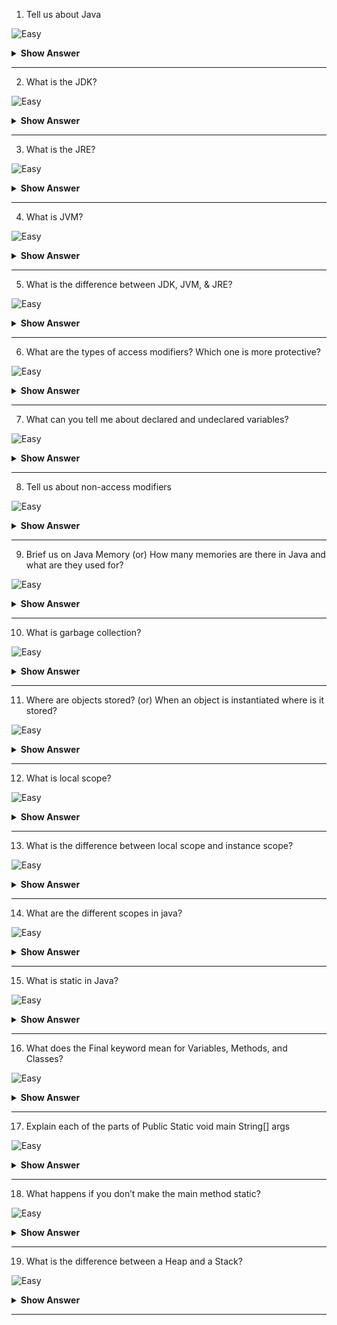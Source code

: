 1. Tell us about Java

![Easy](https://github.com/revaturelabs/interviewquestions/blob/dev/ComplexityTags/simple%20(2).svg)

<details>
  <summary> <b>Show Answer</b></summary>
<blockquote>

Java is one of the most popular high level programming language. For example, its used to create mobile application like Netflix, Twitter, Spotify, and many more. Also, used in the server applications.

</blockquote>
</details>

--- 

2. What is the JDK?

![Easy](https://github.com/revaturelabs/interviewquestions/blob/dev/ComplexityTags/simple%20(2).svg)

<details>
  <summary> <b>Show Answer</b></summary>
  
<blockquote>
 
- JDK - **J**ava **D**evelopment **K**it
- JDK contains everything that JRE has along with development tools for developing, debugging, and monitoring Java applications. 
- JDK used to develop Java applications.
- JDK contains compiler (javac.exe), Java application launcher (java.exe), Applet viewer, etc., 
    - javac - Java compiler translates java source code into byte code.

 
</blockquote>
</details>

--- 

3. What is the JRE?

![Easy](https://github.com/revaturelabs/interviewquestions/blob/dev/ComplexityTags/simple%20(2).svg)

<details>
  <summary> <b>Show Answer</b></summary>
  
<blockquote>
 
- JRE - **J**ava **R**untime **E**nvironment 
- JRE is a software package which bundles the libraries (jars) and the JVM, and other components to run applications written in the Java. 
-To execute any Java application, you need JRE installed in the machine. It’s the minimum requirement to run Java applications on any computer.

 
</blockquote>
</details>

--- 

4. What is JVM?

![Easy](https://github.com/revaturelabs/interviewquestions/blob/dev/ComplexityTags/simple%20(2).svg)

<details>
  <summary> <b>Show Answer</b></summary>
  
<blockquote>

- JVM - **J**ava **V**irtual **M**achine 
- JVM interprets the byte code into the machine code and execute it.
 
</blockquote>
</details>

--- 

5. What is the difference between JDK, JVM, & JRE?

![Easy](https://github.com/revaturelabs/interviewquestions/blob/dev/ComplexityTags/simple%20(2).svg)

<details>
  <summary> <b>Show Answer</b></summary>
  
<blockquote>

**JDK** is a software development kit whereas **JRE** is a software bundle that allows Java program to run, whereas **JVM** is an environment for executing bytecode.


</blockquote>
</details>

--- 

6. What are the types of access modifiers? Which one is more protective?

![Easy](https://github.com/revaturelabs/interviewquestions/blob/dev/ComplexityTags/simple%20(2).svg)

<details>
  <summary> <b>Show Answer</b></summary>
  
<blockquote>
 Access Modifiers are used to limit the accessibility or visibility of class, method, variable, and constructor.
There are four type of access modifier:
Default
Public
Private
Protected
 
</blockquote>
</details>

--- 

7. What can you tell me about declared and undeclared variables?

![Easy](https://github.com/revaturelabs/interviewquestions/blob/dev/ComplexityTags/simple%20(2).svg)

<details>
  <summary> <b>Show Answer</b></summary>
  
<blockquote>
 declared variables:Declared variables are created before any code is executed.declared variables are non-configurable.
 undeclared variables:Undeclared variables do not exist until the code assigning to them is executed.undeclared variables are configurable.
 
</blockquote>
</details>

--- 

8. Tell us about non-access modifiers

![Easy](https://github.com/revaturelabs/interviewquestions/blob/dev/ComplexityTags/simple%20(2).svg)

<details>
  <summary> <b>Show Answer</b></summary>
  
<blockquote>
Non-Access Modifiers will not change the scope but, it will add some functionality. There are three types of Non-Access Modifiers:
final
static
abstract
 
</blockquote>
</details>

--- 

9. Brief us on Java Memory (or) How many memories are there in Java and what are they used for?

![Easy](https://github.com/revaturelabs/interviewquestions/blob/dev/ComplexityTags/simple%20(2).svg)

<details>
  <summary> <b>Show Answer</b></summary>
  
<blockquote>
There are two kinds of memory used in Java. 
stack memory 
heap memory. 
Stack memory stores primitive types and the addresses of objects. 
Heap memory stores the value of the object. 
</blockquote>
</details>

--- 

10. What is garbage collection?

![Easy](https://github.com/revaturelabs/interviewquestions/blob/dev/ComplexityTags/simple%20(2).svg)

<details>
  <summary> <b>Show Answer</b></summary>
  
<blockquote>
 Garbage collection is the process of looking at heap memory, identifying which objects are in use and which are not, and deleting the unused objects.
 
</blockquote>
</details>

--- 

11. Where are objects stored? (or) When an object is instantiated where is it stored?

![Easy](https://github.com/revaturelabs/interviewquestions/blob/dev/ComplexityTags/simple%20(2).svg)

<details>
  <summary> <b>Show Answer</b></summary>
  
<blockquote>
 Whenever an object is created, it's always stored in the Heap memory and stack memory contains the reference of it.
 
</blockquote>
</details>

--- 

12. What is local scope?

![Easy](https://github.com/revaturelabs/interviewquestions/blob/dev/ComplexityTags/simple%20(2).svg)

<details>
  <summary> <b>Show Answer</b></summary>
  
<blockquote>
 Scope of a variable denotes span of a variable.

The scope of a local variable is within that method i.e. when we create a variable with in a method, it cannot be accessed outside that method.

Example
 
</blockquote>
</details>

--- 

13. What is the difference between local scope and instance scope?

![Easy](https://github.com/revaturelabs/interviewquestions/blob/dev/ComplexityTags/simple%20(2).svg)

<details>
  <summary> <b>Show Answer</b></summary>
  
<blockquote>
 Local variables are visible only in the method or block they are declared.Local variables are declared inside a method or a block.  
 instance variables can been seen by all methods in the class.instance variables are declared inside a class, but outside a method. 
 
</blockquote>
</details>

--- 

14. What are the different scopes in java?

![Easy](https://github.com/revaturelabs/interviewquestions/blob/dev/ComplexityTags/simple%20(2).svg)

<details>
  <summary> <b>Show Answer</b></summary>
  
<blockquote>
 
 
</blockquote>
</details>

--- 

15. What is static in Java?

![Easy](https://github.com/revaturelabs/interviewquestions/blob/dev/ComplexityTags/simple%20(2).svg)

<details>
  <summary> <b>Show Answer</b></summary>
  
<blockquote>
When we use static before variable or method that will not belong to any object,it belongs to the class.
There is no need to create an object for the class to access the static variable or static method. We can use the class name to call them with respect to the access modifier.
If we use the object name to call the static method or variable, the compiler will replace the name of the object with class.
 
</blockquote>
</details>

--- 

16. What does the Final keyword mean for Variables, Methods, and Classes?

![Easy](https://github.com/revaturelabs/interviewquestions/blob/dev/ComplexityTags/simple%20(2).svg)

<details>
  <summary> <b>Show Answer</b></summary>
  
<blockquote>
final is the keyword that can be used with class, variable, and method.

Final variable – The value can’t be changed.
Final method – The method can’t be overridden.
Final class – No subclasses can be created. 
 
</blockquote>
</details>

--- 

17. Explain each of the parts of Public Static void main String[] args

![Easy](https://github.com/revaturelabs/interviewquestions/blob/dev/ComplexityTags/simple%20(2).svg)

<details>
  <summary> <b>Show Answer</b></summary>
  
<blockquote>
 Public- it is access specifier from anywhere we can access it.
 Static- it is access modifier we can call the methods directly by class name without creating its objects
 Void- it is the return type  
 Main- it is a method name  
 String[]args- in java we accept only the string type of argument and store it.
 
</blockquote>
</details>

--- 

18. What happens if you don’t make the main method static?

![Easy](https://github.com/revaturelabs/interviewquestions/blob/dev/ComplexityTags/simple%20(2).svg)

<details>
  <summary> <b>Show Answer</b></summary>
  
<blockquote>
 If the main method won't be static, JVM would not be able to call it because there is no object of the class is present.
</blockquote>
</details>

--- 

19. What is the difference between a Heap and a Stack?

![Easy](https://github.com/revaturelabs/interviewquestions/blob/dev/ComplexityTags/simple%20(2).svg)

<details>
  <summary> <b>Show Answer</b></summary>
  
<blockquote>
Stack memory is the space allocated for a process where all the function calls, primitive data types like int, double, etc., and local and reference variables of the functions are stored. Stack memory is always accessed in a Last-In-First-Out (LIFO) manner.
Heap memory is used to store the objects that are created during the execution of a Java program. Heap follows dynamic memory allocation (memory is allocated during execution or runtime) and provides random access, unlike stack, which follows Last-In-First-Out (LIFO) order.
 
</blockquote>
</details>

--- 
